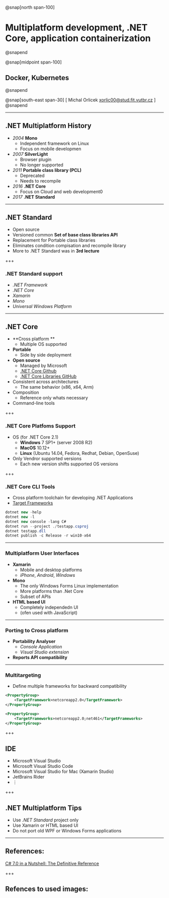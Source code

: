 ﻿@snap[north span-100]
# Multiplatform development, .NET Core, application containerization
@snapend

@snap[midpoint span-100]
## Docker, Kubernetes
@snapend

@snap[south-east span-30]
[ Michal Orlicek <xorlic00@stud.fit.vutbr.cz> ]
@snapend

---
## .NET Multiplatform History
* *2004* **Mono**
  * Independent framework on Linux
  * Focus on mobile developmen
* *2007* **SilverLight**
  * Browser plugin
  * No longer supported
* *2011* **Portable class library (PCL)**
  * Deprecated
  * Needs to recompile
* *2016* **.NET Core**
  * Focus on Cloud and web development0
* *2017* **.NET Standard**

---
## .NET Standard
* Open source
* Versioned common **Set of base class libraries API**
* Replacement for Portable class libraries
* Eliminates condition compisation and recompile library
* More to .NET Standard was in **3rd lecture**

+++
### .NET Standard support
* *.NET Framework*
* *.NET Core*
* *Xamarin*
* *Mono*
* *Universal Windows Platform*

---
## .NET Core
* **Cross platform **
  * Multiple OS supported
* **Portable**
  * Side by side deployment
* **Open source**
  * Managed by Microsoft
  * [.NET Core Github](https://github.com/dotnet/core)
  * [.NET Core Libraries GitHub](https://github.com/dotnet/corefx)
* Consistent across architectures 
  * The same behavior (x86, x64, Arm)
* Composition
  * Reference only whats necessary
* Command-line tools


+++
### .NET Core Platfoms Support
* OS (for .NET Core 2.1)
  * **Windows** 7 SP1+ (server 2008 R2)
  * **MacOS** 10.12+
  * **Linux** (Ubuntu 14.04, Fedora, Redhat, Debian, OpenSuse)
* Only Vendror supported versions
  * Each new version shifts supported OS versions

+++
### .NET Core CLI Tools
* Cross platform toolchain for developing .NET Applications
* [Target Frameworks](https://docs.microsoft.com/en-us/dotnet/standard/frameworks)

```C#
dotnet new -help
dotnet new -l
dotnet new console -lang C#
dotnet run --project ./testapp.csproj
dotnet testapp.dll
dotnet publish -c Release -r win10-x64
```


---
### Multiplatform User Interfaces
* **Xamarin**
  * Mobile and desktop platforms
  * *iPhone*, *Android*, *Windows*
* **Mono**
  * The only Windows Forms Linux implementation
  * More platforms than .Net Core
  * Subset of APIs
* **HTML based UI**
  * Completely independedn UI
  * (ofen used with JavaScript)

---
### Porting to Cross platform
* **Portability Analyser**
  * *Console Application*
  * *Visual Studio extension*
* **Reports API compatibility**

---
### Multitargeting
* Define multiple frameworks for backward compatibility

```XML
<PropertyGroup>
    <TargetFramework>netcoreapp2.0</TargetFramework>
</PropertyGroup>

<PropertyGroup>
    <TargetFrameworks>netcoreapp2.0;net461</TargetFrameworks>
</PropertyGroup>
```

+++
## IDE
* Microsoft Visual Studio
* Microsoft Visual Studio Code
* Microsoft Visual Studio for Mac (Xamarin Studio)
* JetBrains Rider
* ⋮

+++
## .NET Multiplatform Tips
* Use *.NET Standard* project only
* Use Xamarin or HTML based UI
* Do not port old WPF or Windows Forms applications


---
## References:
[C# 7.0 in a Nutshell: The Definitive Reference](https://www.amazon.com/C-7-0-Nutshell-Definitive-Reference/dp/1491987650)  

+++
## Refences to used images:
